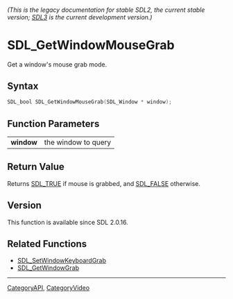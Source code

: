 ###### (This is the legacy documentation for stable SDL2, the current stable version; [SDL3](https://wiki.libsdl.org/SDL3/) is the current development version.)
# SDL_GetWindowMouseGrab

Get a window's mouse grab mode.

## Syntax

```c
SDL_bool SDL_GetWindowMouseGrab(SDL_Window * window);

```

## Function Parameters

|                |                     |
| -------------- | ------------------- |
| **window**     | the window to query |

## Return Value

Returns [SDL_TRUE](SDL_TRUE) if mouse is grabbed, and
[SDL_FALSE](SDL_FALSE) otherwise.

## Version

This function is available since SDL 2.0.16.

## Related Functions

* [SDL_SetWindowKeyboardGrab](SDL_SetWindowKeyboardGrab)
* [SDL_GetWindowGrab](SDL_GetWindowGrab)

----
[CategoryAPI](CategoryAPI), [CategoryVideo](CategoryVideo)



